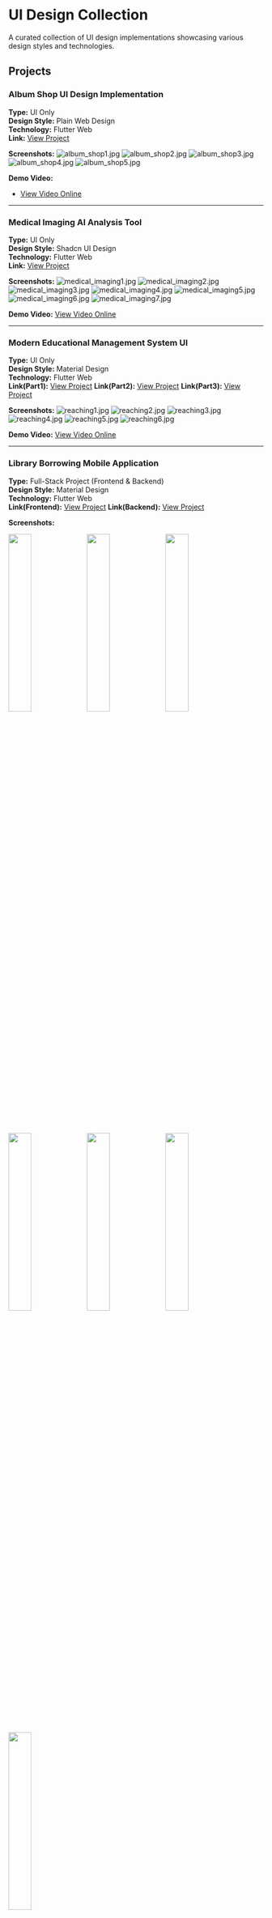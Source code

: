 # UI Design Collection

A curated collection of UI design implementations showcasing various design styles and technologies.

## Projects

### Album Shop UI Design Implementation
**Type:** UI Only  
**Design Style:** Plain Web Design  
**Technology:** Flutter Web  
**Link:** [View Project](https://github.com/LouisLou2/AlbumShop)

**Screenshots:**
![album_shop1.jpg](https://raw.githubusercontent.com/LouisLou2/UIDesignCollection/refs/heads/master/images/album_shop1.png)
![album_shop2.jpg](https://raw.githubusercontent.com/LouisLou2/UIDesignCollection/refs/heads/master/images/album_shop2.png)
![album_shop3.jpg](https://raw.githubusercontent.com/LouisLou2/UIDesignCollection/refs/heads/master/images/album_shop3.png)
![album_shop4.jpg](https://raw.githubusercontent.com/LouisLou2/UIDesignCollection/refs/heads/master/images/album_shop4.png)
![album_shop5.jpg](https://raw.githubusercontent.com/LouisLou2/UIDesignCollection/refs/heads/master/images/album_shop5.png)

**Demo Video:**
- [View Video Online](https://www.bilibili.com/video/BV1Vm42157MJ/?share_source=copy_web&vd_source=f44531de51b7629af738717653525607)
---

### Medical Imaging AI Analysis Tool
**Type:** UI Only  
**Design Style:** Shadcn UI Design  
**Technology:** Flutter Web  
**Link:** [View Project](https://github.com/LouisLou2/eyes_care)

**Screenshots:**
![medical_imaging1.jpg](https://raw.githubusercontent.com/LouisLou2/UIDesignCollection/refs/heads/master/images/medical_imaging1.jpg)
![medical_imaging2.jpg](https://raw.githubusercontent.com/LouisLou2/UIDesignCollection/refs/heads/master/images/medical_imaging2.jpg)
![medical_imaging3.jpg](https://raw.githubusercontent.com/LouisLou2/UIDesignCollection/refs/heads/master/images/medical_imaging3.jpg)
![medical_imaging4.jpg](https://raw.githubusercontent.com/LouisLou2/UIDesignCollection/refs/heads/master/images/medical_imaging4.jpg)
![medical_imaging5.jpg](https://raw.githubusercontent.com/LouisLou2/UIDesignCollection/refs/heads/master/images/medical_imaging5.jpg)
![medical_imaging6.jpg](https://raw.githubusercontent.com/LouisLou2/UIDesignCollection/refs/heads/master/images/medical_imaging6.jpg)
![medical_imaging7.jpg](https://raw.githubusercontent.com/LouisLou2/UIDesignCollection/refs/heads/master/images/medical_imaging7.jpg)

**Demo Video:**
[View Video Online](https://www.bilibili.com/video/BV1A9oRYyEHR/?share_source=copy_web&vd_source=f44531de51b7629af738717653525607)

---

### Modern Educational Management System UI
**Type:** UI Only  
**Design Style:** Material Design  
**Technology:** Flutter Web  
**Link(Part1):** [View Project](https://github.com/LouisLou2/SmartEdu)
**Link(Part2):** [View Project](https://github.com/LouisLou2/SmartEduTea)
**Link(Part3):** [View Project](https://github.com/LouisLou2/FacultySearch)

**Screenshots:**
![reaching1.jpg](https://raw.githubusercontent.com/LouisLou2/UIDesignCollection/refs/heads/master/images/teaching1.jpg)
![reaching2.jpg](https://raw.githubusercontent.com/LouisLou2/UIDesignCollection/refs/heads/master/images/teaching2.jpg)
![reaching3.jpg](https://raw.githubusercontent.com/LouisLou2/UIDesignCollection/refs/heads/master/images/teaching3.jpg)
![reaching4.jpg](https://raw.githubusercontent.com/LouisLou2/UIDesignCollection/refs/heads/master/images/teaching4.jpg)
![reaching5.jpg](https://raw.githubusercontent.com/LouisLou2/UIDesignCollection/refs/heads/master/images/teaching5.jpg)
![reaching6.jpg](https://raw.githubusercontent.com/LouisLou2/UIDesignCollection/refs/heads/master/images/teaching6.jpg)

**Demo Video:**
[View Video Online](https://www.bilibili.com/video/BV1hw4m1k7Ed/?share_source=copy_web&vd_source=f44531de51b7629af738717653525607)

---

### Library Borrowing Mobile Application
**Type:** Full-Stack Project (Frontend & Backend)  
**Design Style:** Material Design  
**Technology:** Flutter Web  
**Link(Frontend):** [View Project](https://github.com/LouisLou2/elibrary2)
**Link(Backend):** [View Project](https://github.com/LouisLou2/elibrary2)

**Screenshots:**
<p align="left">
  <img src="https://raw.githubusercontent.com/LouisLou2/UIDesignCollection/refs/heads/master/images/book1.jpg" width="30%" />
  <img src="https://raw.githubusercontent.com/LouisLou2/UIDesignCollection/refs/heads/master/images/book2.jpg" width="30%" /> 
  <img src="https://raw.githubusercontent.com/LouisLou2/UIDesignCollection/refs/heads/master/images/book3.jpg" width="30%" />
</p>
<p align="left">
  <img src="https://raw.githubusercontent.com/LouisLou2/UIDesignCollection/refs/heads/master/images/book4.jpg" width="30%" />
  <img src="https://raw.githubusercontent.com/LouisLou2/UIDesignCollection/refs/heads/master/images/book5.jpg" width="30%" /> 
  <img src="https://raw.githubusercontent.com/LouisLou2/UIDesignCollection/refs/heads/master/images/book6.jpg" width="30%" />
</p>
<p align="left">
  <img src="https://raw.githubusercontent.com/LouisLou2/UIDesignCollection/refs/heads/master/images/book7.jpg" width="30%" />
</p>


**Demo Video:**
[View Video Online](https://www.bilibili.com/video/BV1N9ooYpEci/?share_source=copy_web&vd_source=f44531de51b7629af738717653525607)

---

## About

This collection demonstrates my UI design skills across different applications and design systems. Each project showcases my ability to implement modern user interfaces using Flutter Web technology while adhering to different design principles.

## Usage

Feel free to explore each project for inspiration or reference. The links provided will take you to the respective project repositories or demos.

## Contact

If you have any questions or would like to discuss collaboration opportunities, please feel free to reach out to me.
